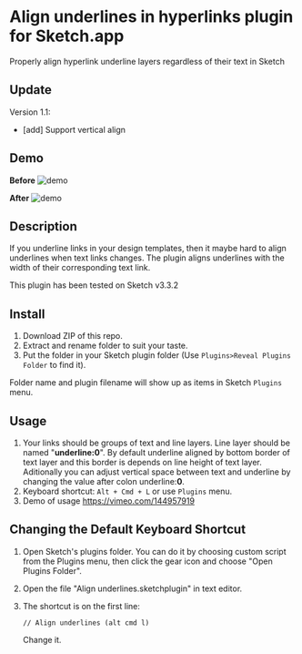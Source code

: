 # Align underlines in hyperlinks plugin for Sketch.app
Properly align hyperlink underline layers regardless of their text in Sketch

## Update

Version 1.1:

- [add]  Support vertical align


## Demo

**Before**
![demo][demo1-image]

**After**
![demo][demo2-image]

## Description

If you underline links in your design templates, then it maybe hard to align underlines when text links changes.
The plugin aligns underlines with the width of their corresponding text link.

This plugin has been tested on Sketch v3.3.2


## Install

1. Download ZIP of this repo.
2. Extract and rename folder to suit your taste.
3. Put the folder in your Sketch plugin folder (Use `Plugins>Reveal Plugins Folder` to find it).

Folder name and plugin filename will show up as items in Sketch `Plugins` menu.


## Usage

1. Your links should be groups of text and line layers. Line layer should be named "**underline:0**". By default underline aligned by bottom border of text layer and this border is depends on line height of text layer. Aditionally you can adjust vertical space between text and underline by changing the value after colon underline:**0**.
2. Keyboard shortcut: `Alt + Cmd + L` or use `Plugins` menu.
3. Demo of usage https://vimeo.com/144957919

## Changing the Default Keyboard Shortcut

1. Open Sketch's plugins folder. You can do it by choosing
   custom script from the Plugins menu, then click the gear icon and
choose "Open Plugins Folder".
2. Open the file "Align underlines.sketchplugin" in text
   editor.
3. The shortcut is on the first line:

    ```
    // Align underlines (alt cmd l)
    ```
    
    Change it.



[demo1-image]: http://i.imgur.com/9PL2oSM.png
[demo2-image]: http://i.imgur.com/2lbzsiq.png
